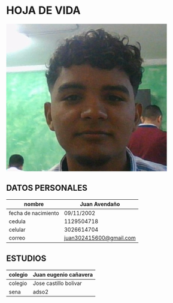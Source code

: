 # HOJA DE VIDA
![foto](https://github.com/Juanjos0911/hojadevida/blob/main/WIN_20230227_08_11_05_Pro%20(2).jpg)
   
## DATOS PERSONALES


|nombre          |   Juan Avendaño   |
|----------------|--------------------|
|fecha de nacimiento|09/11/2002|
|cedula          |   1129504718      |
|celular         |3026614704         
|correo          |juan302415600@gmail.com| 

## ESTUDIOS

|colegio        |  Juan eugenio cañavera  |
|----------------|--------------------|
|colegio          |   Jose castillo bolivar     |
|sena|adso2|

